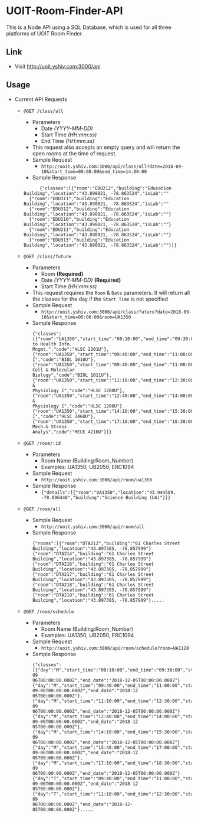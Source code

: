 # UOIT-Room-Finder-API

This is a Node API using a SQL Database, which is used for all three platforms of UOIT Room Finder.

## Link
- Visit http://uoit.yshiv.com:3000/api

## Usage
- Current API Requests
  - `@GET /class/all`
    - Parameters
      - Date *(YYYY-MM-DD)*
      - Start Time *(HH:mm:ss)*
      - End Time *(HH:mm:ss)*
    - This request also accepts an empty query and will return the open rooms at the time of request.
    - Sample Request
      - `http://uoit.yshiv.com:3000/api/class/all?date=2018-09-10&start_time=00:08:00&end_time=14:00:00`
    - Sample Response
    ```
          {"classes":[{"room":"EDU212","building":"Education Building","location":"43.898021, -78.863524","isLab":""
      {"room":"EDU311","building":"Education Building","location":"43.898021, -78.863524","isLab":""
      {"room":"EDU312","building":"Education Building","location":"43.898021, -78.863524","isLab":""}
      {"room":"EDU210","building":"Education Building","location":"43.898021, -78.863524","isLab":""}
      {"room":"EDU211","building":"Education Building","location":"43.898021, -78.863524","isLab":""}
      {"room":"EDU313","building":"Education Building","location":"43.898021, -78.863524","isLab":""}]}
    ```

  - `@GET /class/future`
    - Parameters
      - Room **(Required)**
      - Date *(YYYY-MM-DD)* **(Required)**
      - Start Time *(HH:mm:ss)*
    - This request requires the `Room` & `Date` parameters. It will return all the classes for the day if the `Start Time` is not specified
    - Sample Request
      - `http://uoit.yshiv.com:3000/api/class/future?date=2018-09-10&start_time=00:08:00&room=UA1350`
    - Sample Response
      ```
      {"classes":[{"room":"UA1350","start_time":"08:10:00","end_time":"09:30:00","title":"Intro to Health Info.
      Mngmt.","code":"HLSC 2201U"},{"room":"UA1350","start_time":"09:40:00","end_time":"11:00:00","title":"Biology
      I","code":"BIOL 1010U"},{"room":"UA1350","start_time":"09:40:00","end_time":"11:00:00","title":"Intro Cell & Molecular
      Biology","code":"BIOL 1011U"},{"room":"UA1350","start_time":"11:10:00","end_time":"12:30:00","title":"Anatomy &
      Physiology I","code":"HLSC 1200U"},{"room":"UA1350","start_time":"12:40:00","end_time":"14:00:00","title":"Anatomy &
      Physiology I","code":"HLSC 1200U"}{"room":"UA1350","start_time":"14:10:00","end_time":"15:30:00","title":"Pathophysiology
      I","code":"HLSC 2460U"},{"room":"UA1350","start_time":"17:10:00","end_time":"18:30:00","title":"Adv.Solid Mech.& Stress
      Analys","code":"MECE 4210U"}]}
      ```
    
  - `@GET /room/:id`
    - Parameters 
      - Room Name (Building:Room_Number)
      - Examples: UA1350, UB2050, ERC1094
    - Sample Request
      - `http://uoit.yshiv.com:3000/api/room/ua1350`
    - Sample Response
      - `{"details":[{"room":"UA1350","location":"43.944509, -78.896440","building":"Science Building (UA)"}]}`
  
  - `@GET /room/all`
    - Sample Request
      - `http://uoit.yshiv.com:3000/api/room/all`
    - Sample Response
      ```
      {"rooms":[{"room":"DTA212","building":"61 Charles Street Building","location":"43.897385, -78.857999"}
      {"room":"DTA214","building":"61 Charles Street Building","location":"43.897385, -78.857999"}
      {"room":"DTA216","building":"61 Charles Street Building","location":"43.897385, -78.857999"}
      {"room":"DTA217","building":"61 Charles Street Building","location":"43.897385, -78.857999"}
      {"room":"DTA218","building":"61 Charles Street Building","location":"43.897385, -78.857999"}
      {"room":"DTA219","building":"61 Charles Street Building","location":"43.897385, -78.857999"}.....
      ```
  
  - `@GET /room/schedule`
    - Parameters 
      - Room Name (Building:Room_Number)
      - Examples: UA1350, UB2050, ERC1094
    - Sample Request
      - `http://uoit.yshiv.com:3000/api/room/schedule?room=UA1120`
    - Sample Response
      ```
      {"classes":[{"day":"M","start_time":"08:10:00","end_time":"09:30:00","start_date":"2018-09
      06T00:00:00.000Z","end_date":"2018-12-05T00:00:00.000Z"}
      {"day":"M","start_time":"09:40:00","end_time":"11:00:00","start_date":"2018-09-06T00:00:00.000Z","end_date":"2018-12
      05T00:00:00.000Z"},{"day":"M","start_time":"11:10:00","end_time":"12:30:00","start_date":"2018-09
      06T00:00:00.000Z","end_date":"2018-12-05T00:00:00.000Z"}
      {"day":"M","start_time":"12:40:00","end_time":"14:00:00","start_date":"2018-09-06T00:00:00.000Z","end_date":"2018-12
      05T00:00:00.000Z"},{"day":"M","start_time":"14:10:00","end_time":"15:30:00","start_date":"2018-09
      06T00:00:00.000Z","end_date":"2018-12-05T00:00:00.000Z"}
      {"day":"M","start_time":"15:40:00","end_time":"17:00:00","start_date":"2018-09-06T00:00:00.000Z","end_date":"2018-12
      05T00:00:00.000Z"},{"day":"M","start_time":"17:10:00","end_time":"18:30:00","start_date":"2018-09
      06T00:00:00.000Z","end_date":"2018-12-05T00:00:00.000Z"}
      {"day":"T","start_time":"09:40:00","end_time":"11:00:00","start_date":"2018-09-06T00:00:00.000Z","end_date":"2018-12
      05T00:00:00.000Z"},{"day":"T","start_time":"11:10:00","end_time":"12:30:00","start_date":"2018-09
      06T00:00:00.000Z","end_date":"2018-12-05T00:00:00.000Z"}.....
      ```

